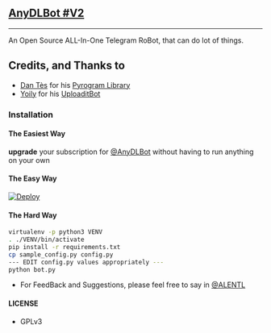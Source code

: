 ## [AnyDLBot #V2](https://telegram.dog/midukkandl_bot)
---

An Open Source ALL-In-One Telegram RoBot, that can do lot of things.

## Credits, and Thanks to

* [Dan Tès](https://telegram.dog/haskell) for his [Pyrogram Library](https://github.com/pyrogram/pyrogram)
* [Yoily](https://telegram.dog/YoilyL) for his [UploaditBot](https://telegram.dog/UploaditBot)

### Installation

#### The Easiest Way

**upgrade** your subscription for [@AnyDLBot](https://telegram.dog/AnyDLBot) without having to run anything on your own

#### The Easy Way

[![Deploy](https://www.herokucdn.com/deploy/button.svg)](https://heroku.com/deploy?template=https://github.com/ALENTL/AnyDLBot)

#### The Hard Way

```sh
virtualenv -p python3 VENV
. ./VENV/bin/activate
pip install -r requirements.txt
cp sample_config.py config.py
--- EDIT config.py values appropriately ---
python bot.py
```

- For FeedBack and Suggestions, please feel free to say in [@ALENTL](https://telegram.dog/ALEN_TL)

#### LICENSE
- GPLv3
